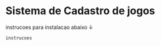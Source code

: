 <h1>Sistema de Cadastro de jogos</h1>
  instrucoes para instalacao abaixo ↓
  
  ```
  instrucoes
  ```

